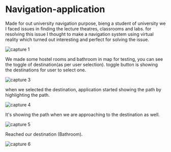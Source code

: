 # Navigation-application
Made for out university navigation purpose, bieng a student of university we I faced issues in finding the lecture theatres, classrooms and labs. for resolving this issue I thought to make a navigation system using virtual reality which turned out interesting and perfect for solving the issue. 

![capture 1](https://user-images.githubusercontent.com/77717155/215500382-3be6bad5-6832-4190-ac6c-1b8c292b350c.png)

We made some hostel rooms and bathroom in map for testing, you can see the toggle of destination(as per user selection).
toggle button is showing the destinations for user to select one. 



![capture 3](https://user-images.githubusercontent.com/77717155/215501600-87c2381d-328d-431f-94d5-9a1edd3c3aa3.png)

when we selected the destination, application started showing the path by highlighting the path.

![capture 4](https://user-images.githubusercontent.com/77717155/215508456-537b8efe-35c5-4ed6-ad4c-11e71cd1f8f3.png)

It's showing the path when we are approaching to the destination as well.

![capture 5](https://user-images.githubusercontent.com/77717155/215509150-e2ce8c9c-568f-4b8d-aa37-77ab014734a3.png)

Reached our destination (Bathroom).

![capture 6](https://user-images.githubusercontent.com/77717155/215509205-2fa4cd84-8883-44b5-845d-2fb05d05a24c.png)
